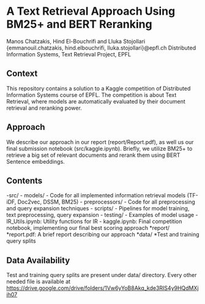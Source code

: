 # A Text Retrieval Approach Using BM25+ and BERT Reranking
Manos Chatzakis, Hind El-Bouchrifi and Lluka Stojollari
{emmanouil.chatzakis, hind.elbouchrifi, lluka.stojollari}@epfl.ch
Distributed Information Systems, Text Retrieval Project, EPFL

## Context
This repository contains a solution to a Kaggle competition of Distributed Information Systems course of EPFL. The competition is about Text Retrieval, where models are automatically evaluated by their document retrieval and reranking power.

## Approach
We describe our approach in our report (report/Report.pdf), as well us our final submission notebook (src/kaggle.ipynb). Briefly, we utilize BM25+ to retrieve a big set of relevant documents and rerank them using BERT Sentence embeddings.

## Contents
-src/
        - models/
            - Code for all implemented information retrieval models (TF-iDF, Doc2vec, DSSM, BM25)
        - preprocessors/
            - Code for all preprocessing and query expansion techniques
        - scripts/
            - Pipelines for model training, text preprocessing, query expansion
        - testing/
            - Examples of model usage
        - IR_Utils.ipynb: Utility functions for IR
        - kaggle.ipynb: Final competition notebook, implementing our final best scoring approach
    *report/
        *report.pdf: A brief report describing our approach
    *data/
        *Test and training query splits

## Data Availability
Test and training query splits are present under data/ directory. Every other needed file is available at https://drive.google.com/drive/folders/1Vw6yYoB8Akq_kde3RIS4y9HQdMXjih07